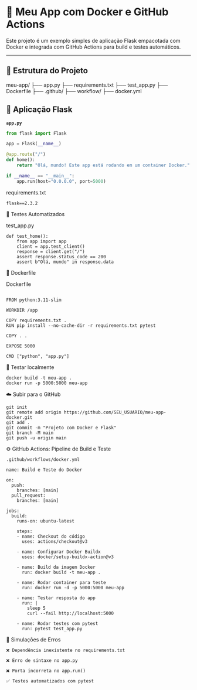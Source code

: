# 🚀 Meu App com Docker e GitHub Actions

Este projeto é um exemplo simples de aplicação Flask empacotada com Docker e integrada com GitHub Actions para build e testes automáticos.

---

## 📁 Estrutura do Projeto

meu-app/ 
├── app.py
├── requirements.txt
├── test_app.py
├── Dockerfile
├── .github/
├── workflow/
├── docker.yml

## 🐍 Aplicação Flask

**`app.py`**
```python
from flask import Flask

app = Flask(__name__)

@app.route("/")
def home():
    return "Olá, mundo! Este app está rodando em um container Docker."

if __name__ == "__main__":
    app.run(host="0.0.0.0", port=5000)
```
requirements.txt
```
flask==2.3.2
```

🧪 Testes Automatizados

test_app.py
```
def test_home():
    from app import app
    client = app.test_client()
    response = client.get("/")
    assert response.status_code == 200
    assert b"Olá, mundo" in response.data
```

🐳 Dockerfile

Dockerfile
```

FROM python:3.11-slim

WORKDIR /app

COPY requirements.txt .
RUN pip install --no-cache-dir -r requirements.txt pytest

COPY . .

EXPOSE 5000

CMD ["python", "app.py"]
```

🧪 Testar localmente
```
docker build -t meu-app .
docker run -p 5000:5000 meu-app
```

☁️ Subir para o GitHub
```
git init
git remote add origin https://github.com/SEU_USUARIO/meu-app-docker.git
git add .
git commit -m "Projeto com Docker e Flask"
git branch -M main
git push -u origin main
```

⚙️ GitHub Actions: Pipeline de Build e Teste
```
.github/workflows/docker.yml

name: Build e Teste do Docker

on:
  push:
    branches: [main]
  pull_request:
    branches: [main]

jobs:
  build:
    runs-on: ubuntu-latest

    steps:
    - name: Checkout do código
      uses: actions/checkout@v3

    - name: Configurar Docker Buildx
      uses: docker/setup-buildx-action@v3

    - name: Build da imagem Docker
      run: docker build -t meu-app .

    - name: Rodar container para teste
      run: docker run -d -p 5000:5000 meu-app

    - name: Testar resposta do app
      run: |
        sleep 5
        curl --fail http://localhost:5000

    - name: Rodar testes com pytest
      run: pytest test_app.py
```
🧪 Simulações de Erros

    ❌ Dependência inexistente no requirements.txt

    ❌ Erro de sintaxe no app.py

    ❌ Porta incorreta no app.run()

    ✅ Testes automatizados com pytest